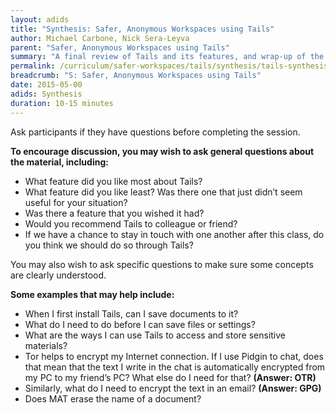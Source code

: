 ```yaml
---
layout: adids
title: "Synthesis: Safer, Anonymous Workspaces using Tails"
author: Michael Carbone, Nick Sera-Leyva
parent: "Safer, Anonymous Workspaces using Tails"
summary: "A final review of Tails and its features, and wrap-up of the Safer, Anonymous Workspaces using Tails session module."
permalink: /curriculum/safer-workspaces/tails/synthesis/tails-synthesis/
breadcrumb: "S: Safer, Anonymous Workspaces using Tails"
date: 2015-05-00
adids: Synthesis
duration: 10-15 minutes
---
```

Ask participants if they have questions before completing the session.

**To encourage discussion, you may wish to ask general questions about the material, including:**

- What feature did you like most about Tails?
- What feature did you like least? Was there one that just didn’t seem useful for your situation?
- Was there a feature that you wished it had?
- Would you recommend Tails to colleague or friend?
- If we have a chance to stay in touch with one another after this class, do you think we should do so through Tails?

You may also wish to ask specific questions to make sure some concepts are clearly understood.

**Some examples that may help include:**

- When I first install Tails, can I save documents to it?
- What do I need to do before I can save files or settings?
- What are the ways I can use Tails to access and store sensitive materials?
- Tor helps to encrypt my Internet connection. If I use Pidgin to chat, does that mean that the text I write in the chat is automatically encrypted from my PC to my friend’s PC? What else do I need for that? **(Answer: OTR)**
- Similarly, what do I need to encrypt the text in an email? **(Answer: GPG)**
- Does MAT erase the name of a document?

